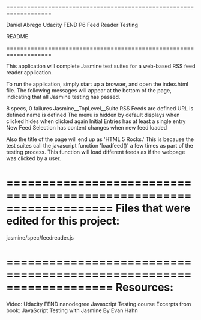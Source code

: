 ===================================================================

 Daniel Abrego
 Udacity FEND P6 Feed Reader Testing

 README

===================================================================

This application will complete Jasmine test suites for a web-based RSS feed reader
application.

To run the application, simply start up a browser, and open the index.html file.
The following messages will appear at the bottom of the page, indicating that
all Jasmine testing has passed.

8 specs, 0 failures
Jasmine__TopLevel__Suite
	RSS Feeds
		are defined
		URL is defined
		name is defined
	The menu
		is hidden by default
		displays when clicked
		hides when clicked again
	Initial Entries
		has at least a single entry
	New Feed Selection
		has content changes when new feed loaded

Also the title of the page will end up as 'HTML 5 Rocks.'  This is because
the test suites call the javascript function 'loadfeed()' a few times as part
of the testing process.  This function will load different feeds as if the 
webpage was clicked by a user.

===================================================================
Files that were edited for this project:
===================================================================
jasmine/spec/feedreader.js

===================================================================
Resources:
===================================================================
Video: Udacity FEND nanodegree Javascript Testing course
Excerpts from book: JavaScript Testing with Jasmine By Evan Hahn











